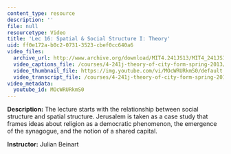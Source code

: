 ```yaml
---
content_type: resource
description: ''
file: null
resourcetype: Video
title: 'Lec 16: Spatial & Social Structure I: Theory'
uid: ff0e172a-b0c2-0731-3523-cbef0cc640a6
video_files:
  archive_url: http://www.archive.org/download/MIT4.241JS13/MIT4_241JS13_lec16_300k.mp4
  video_captions_file: /courses/4-241j-theory-of-city-form-spring-2013/e838cf4dd9ca5af1b51f92805cda30bf_MOcWRURkmS0.vtt
  video_thumbnail_file: https://img.youtube.com/vi/MOcWRURkmS0/default.jpg
  video_transcript_file: /courses/4-241j-theory-of-city-form-spring-2013/f4a9a5525b0bfd0ee3a5cf940f18a876_MOcWRURkmS0.pdf
video_metadata:
  youtube_id: MOcWRURkmS0
---
```


**Description:** The lecture starts with the relationship between social structure and spatial structure. Jerusalem is taken as a case study that frames ideas about religion as a democratic phenomenon, the emergence of the synagogue, and the notion of a shared capital.

**Instructor:** Julian Beinart